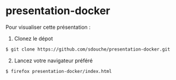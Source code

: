 presentation-docker
===================

Pour visualiser cette présentation :

1. Clonez le dépot

```bash
$ git clone https://github.com/sdouche/presentation-docker.git
```

2. Lancez votre navigateur préféré

```bash
$ firefox presentation-docker/index.html
```
